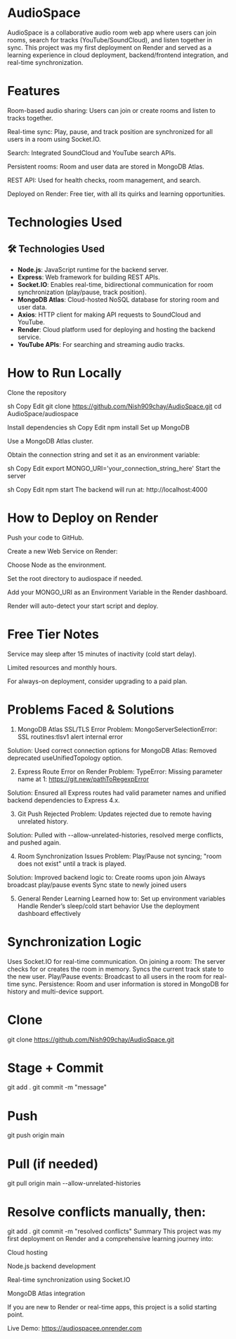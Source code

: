 # AudioSpace

AudioSpace is a collaborative audio room web app where users can join rooms, search for tracks (YouTube/SoundCloud), and listen together in sync.
This project was my first deployment on Render and served as a learning experience in cloud deployment, backend/frontend integration, and real-time synchronization.

# Features
Room-based audio sharing: Users can join or create rooms and listen to tracks together.

Real-time sync: Play, pause, and track position are synchronized for all users in a room using Socket.IO.

Search: Integrated SoundCloud and YouTube search APIs.

Persistent rooms: Room and user data are stored in MongoDB Atlas.

REST API: Used for health checks, room management, and search.

Deployed on Render: Free tier, with all its quirks and learning opportunities.

# Technologies Used
## 🛠️ Technologies Used

- **Node.js**: JavaScript runtime for the backend server.
- **Express**: Web framework for building REST APIs.
- **Socket.IO**: Enables real-time, bidirectional communication for room synchronization (play/pause, track position).
- **MongoDB Atlas**: Cloud-hosted NoSQL database for storing room and user data.
- **Axios**: HTTP client for making API requests to SoundCloud and YouTube.
- **Render**: Cloud platform used for deploying and hosting the backend service.
- **YouTube APIs**: For searching and streaming audio tracks.

# How to Run Locally

Clone the repository

sh
Copy
Edit
git clone https://github.com/Nish909chay/AudioSpace.git
cd AudioSpace/audiospace

Install dependencies
sh
Copy
Edit
npm install
Set up MongoDB

Use a MongoDB Atlas cluster.

Obtain the connection string and set it as an environment variable:

sh
Copy
Edit
export MONGO_URI='your_connection_string_here'
Start the server

sh
Copy
Edit
npm start
The backend will run at:
http://localhost:4000

# How to Deploy on Render

Push your code to GitHub.

Create a new Web Service on Render:

Choose Node as the environment.

Set the root directory to audiospace if needed.

Add your MONGO_URI as an Environment Variable in the Render dashboard.

Render will auto-detect your start script and deploy.

# Free Tier Notes
Service may sleep after 15 minutes of inactivity (cold start delay).

Limited resources and monthly hours.

For always-on deployment, consider upgrading to a paid plan.

# Problems Faced & Solutions

1. MongoDB Atlas SSL/TLS Error
Problem: MongoServerSelectionError: SSL routines:tlsv1 alert internal error

Solution: Used correct connection options for MongoDB Atlas:
Removed deprecated useUnifiedTopology option.

2. Express Route Error on Render
Problem:
TypeError: Missing parameter name at 1: https://git.new/pathToRegexpError

Solution:
Ensured all Express routes had valid parameter names and unified backend dependencies to Express 4.x.

3. Git Push Rejected
Problem:
Updates rejected due to remote having unrelated history.

Solution:
Pulled with --allow-unrelated-histories, resolved merge conflicts, and pushed again.

4. Room Synchronization Issues
Problem:
Play/Pause not syncing; "room does not exist" until a track is played.

Solution:
Improved backend logic to:
Create rooms upon join
Always broadcast play/pause events
Sync state to newly joined users

5. General Render Learning
Learned how to:
Set up environment variables
Handle Render’s sleep/cold start behavior
Use the deployment dashboard effectively

# Synchronization Logic
Uses Socket.IO for real-time communication.
On joining a room:
The server checks for or creates the room in memory.
Syncs the current track state to the new user.
Play/Pause events:
Broadcast to all users in the room for real-time sync.
Persistence:
Room and user information is stored in MongoDB for history and multi-device support.


# Clone
git clone https://github.com/Nish909chay/AudioSpace.git

# Stage + Commit
git add .
git commit -m "message"

# Push
git push origin main

# Pull (if needed)
git pull origin main --allow-unrelated-histories

# Resolve conflicts manually, then:
git add .
git commit -m "resolved conflicts"
Summary
This project was my first deployment on Render and a comprehensive learning journey into:

Cloud hosting

Node.js backend development

Real-time synchronization using Socket.IO

MongoDB Atlas integration

If you are new to Render or real-time apps, this project is a solid starting point.

Live Demo:
https://audiospacee.onrender.com
